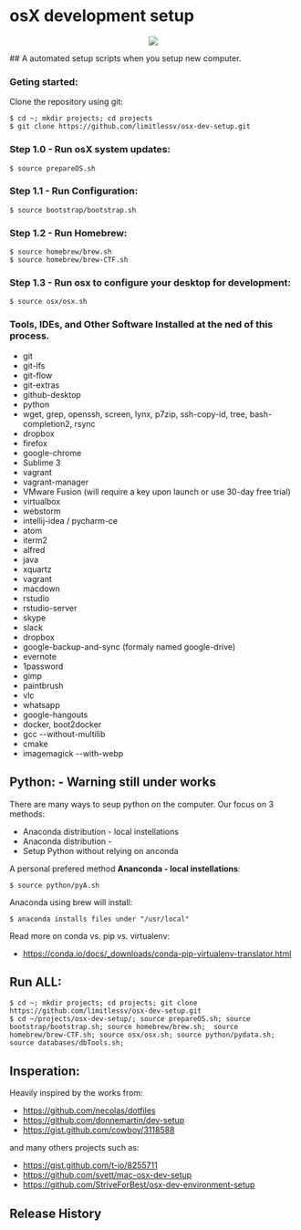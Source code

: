 # osX development setup
<p align="center">
<img src="http://www.limitlessv.com/wp-content/uploads/2015/06/logo-alt-300x200.png" />
</p>
## A automated setup scripts when you setup new computer.

### Geting started:

Clone the repository using git:
 
	$ cd ~; mkdir projects; cd projects
	$ git clone https://github.com/limitlessv/osx-dev-setup.git

### Step 1.0 - Run osX system updates:

    $ source prepareOS.sh

### Step 1.1 - Run Configuration:

    $ source bootstrap/bootstrap.sh

### Step 1.2 - Run Homebrew:

    $ source homebrew/brew.sh
    $ source homebrew/brew-CTF.sh

### Step 1.3 - Run osx to configure your desktop for development:

    $ source osx/osx.sh

### Tools, IDEs, and Other Software Installed at the ned of this process.
* git
* git-lfs
* git-flow
* git-extras
* github-desktop
* python
* wget, grep, openssh, screen, lynx, p7zip, ssh-copy-id, tree, bash-completion2, rsync
* dropbox
* firefox
* google-chrome
* Sublime 3
* vagrant
* vagrant-manager
* VMware Fusion (will require a key upon launch or use 30-day free trial)
* virtualbox
* webstorm
* intellij-idea / pycharm-ce
* atom
* iterm2
* alfred
* java
* xquartz
* vagrant
* macdown
* rstudio
* rstudio-server
* skype
* slack
* dropbox
* google-backup-and-sync (formaly named google-drive)
* evernote
* 1password
* gimp
* paintbrush
* vlc
* whatsapp
* google-hangouts
* docker, boot2docker
* gcc --without-multilib
* cmake
* imagemagick --with-webp


## Python: - Warning still under works
There are many ways to seup python on the computer.
Our focus on 3 methods:

* Anaconda distribution - local instellations
* Anaconda distribution - 
* Setup Python without relying on anconda

A personal prefered method **Ananconda - local instellations**:

    $ source python/pyA.sh

Anaconda using brew will install:

    $ anaconda installs files under "/usr/local"

Read more on conda vs. pip vs. virtualenv:
* https://conda.io/docs/_downloads/conda-pip-virtualenv-translator.html



## Run ALL:
    $ cd ~; mkdir projects; cd projects; git clone https://github.com/limitlessv/osx-dev-setup.git
    $ cd ~/projects/osx-dev-setup/; source prepareOS.sh; source bootstrap/bootstrap.sh; source homebrew/brew.sh;  source homebrew/brew-CTF.sh; source osx/osx.sh; source python/pydata.sh; source databases/dbTools.sh;


## Insperation:


Heavily inspired by the works from:

* https://github.com/necolas/dotfiles
* https://github.com/donnemartin/dev-setup
* https://gist.github.com/cowboy/3118588

and many others projects such as:
* https://gist.github.com/t-io/8255711
* https://github.com/svett/mac-osx-dev-setup
* https://github.com/StriveForBest/osx-dev-environment-setup


## Release History
[reference-id-for-CHANGES.md]:https://github.com/limitlessv/osx-dev-setup/blob/master/CHANGES.md
